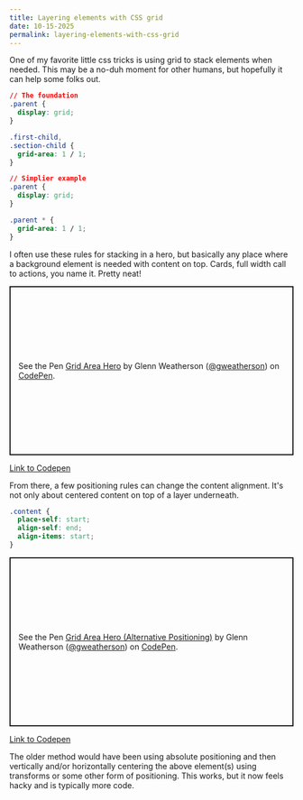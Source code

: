 ```yaml
---
title: Layering elements with CSS grid
date: 10-15-2025
permalink: layering-elements-with-css-grid
---
```


One of my favorite little css tricks is using grid to stack elements when needed. This may be a no-duh moment for other humans, but hopefully it can help some folks out.

```css
// The foundation
.parent {
  display: grid;
}

.first-child,
.section-child {
  grid-area: 1 / 1;
}

// Simplier example
.parent {
  display: grid;
}

.parent * {
  grid-area: 1 / 1;
}
```


I often use these rules for stacking in a hero, but basically any place where a background element is needed with content on top. Cards, full width call to actions, you name it. Pretty neat!

<p class="codepen" data-height="300" data-default-tab="html,result" data-slug-hash="ZYQJYxo" data-pen-title="Grid Area Hero" data-user="gweatherson" style="height: 300px; box-sizing: border-box; display: flex; align-items: center; justify-content: center; border: 2px solid; margin: 1em 0; padding: 1em;">
  <span>See the Pen <a href="https://codepen.io/gweatherson/pen/ZYQJYxo">
  Grid Area Hero</a> by Glenn Weatherson (<a href="https://codepen.io/gweatherson">@gweatherson</a>)
  on <a href="https://codepen.io">CodePen</a>.</span>
</p>
<script async src="https://public.codepenassets.com/embed/index.js"></script>

[Link to Codepen](https://codepen.io/gweatherson/pen/ZYQJYxo)

From there, a few positioning rules can change the content alignment. It's not only about centered content on top of a layer underneath.

```css
.content {
  place-self: start;
  align-self: end;
  align-items: start;
}
```

<p class="codepen" data-height="300" data-default-tab="html,result" data-slug-hash="MYKBwwx" data-pen-title="Grid Area Hero (Alternative Positioning)" data-user="gweatherson" style="height: 300px; box-sizing: border-box; display: flex; align-items: center; justify-content: center; border: 2px solid; margin: 1em 0; padding: 1em;">
      <span>See the Pen <a href="https://codepen.io/gweatherson/pen/MYKBwwx">
  Grid Area Hero (Alternative Positioning)</a> by Glenn Weatherson (<a href="https://codepen.io/gweatherson">@gweatherson</a>)
  on <a href="https://codepen.io">CodePen</a>.</span>
</p>
<script async src="https://public.codepenassets.com/embed/index.js"></script>

[Link to Codepen](https://codepen.io/gweatherson/pen/MYKBwwx)

The older method would have been using absolute positioning and then vertically and/or horizontally centering the above element(s) using transforms or some other form of positioning. This works, but it now feels hacky and is typically more code.